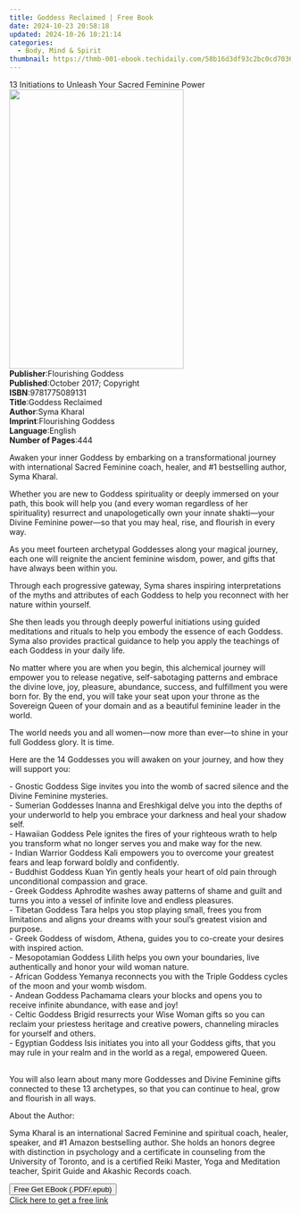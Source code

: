 ```yaml
---
title: Goddess Reclaimed | Free Book
date: 2024-10-23 20:58:18
updated: 2024-10-26 10:21:14
categories:
  - Body, Mind & Spirit
thumbnail: https://thmb-001-ebook.techidaily.com/58b16d3df93c2bc0cd7036c09565efc210cb4fbc2eee96583534e713a5c014a1.jpg
---
```

<main id="book-container">
  <div class="flex flex-col">
    <div class="book-brief flex-1 py-6 px-4 sm:p-6 md:py-10 md:px-8">
      <!-- brief-->
      <div class="book-brief-main">
        13 Initiations to Unleash Your Sacred Feminine Power
      </div>
    </div>
    <div
      class="book-meta-info flex-1 grid gap-4 col-start-1 col-end-3 row-start-1 sm:mb-6 sm:grid-cols-4 lg:gap-6 lg:col-start-2 lg:row-end-6 lg:row-span-6 lg:mb-0"
    >
      <div
        class="book-meta-info-left place-content-center mt-4 p-4 text-sm leading-6 col-start-2 col-span-2 dark:text-slate-400"
      >
        <img
          class="w-full h-500 object-cover rounded-lg sm:h-255 sm:col-span-2 lg:col-span-full"
          src="https://img-001-ebook.techidaily.com/2db55382ed2c590d236718a04046fc9cf78612f6b45fb75e002b23a891d0894b.jpg"
          alt=""
          width="312"
          height="500"
        />
      </div>
      <div
        class="book-meta-info-right mt-2 col-start-1 row-start-2 col-span-3 self-center"
      >
        <!-- meta data  -->
        <div class="flex flex-col px-4 md:px-8">
          <div class="flex-1">
            <strong>Publisher</strong>:<span class="px-2"
              >Flourishing Goddess</span
            >
          </div>
          <div class="flex-1">
            <strong>Published</strong>:<span class="px-2"
              >October 2017; Copyright</span
            >
          </div>
          <div class="flex-1">
            <strong>ISBN</strong>:<span class="px-2">9781775089131</span>
          </div>
          <div class="flex-1">
            <strong>Title</strong>:<span class="px-2">Goddess Reclaimed</span>
          </div>
          <div class="flex-1">
            <strong>Author</strong>:<span class="px-2">Syma Kharal</span>
          </div>
          <div class="flex-1">
            <strong>Imprint</strong>:<span class="px-2"
              >Flourishing Goddess</span
            >
          </div>
          <div class="flex-1">
            <strong>Language</strong>:<span class="px-2">English</span>
          </div>
          <div class="flex-1">
            <strong>Number of Pages</strong>:<span class="px-2">444</span>
          </div>
        </div>
      </div>
    </div>
    <div class="book-description flex-1 py-6 px-4 sm:p-6 md:py-10 md:px-8">
      <div class="book-description-main">
        <div accordion-content="" id="description">
          <p>
            Awaken your inner Goddess by embarking on a transformational journey
            with international Sacred Feminine coach, healer, and #1 bestselling
            author, Syma Kharal.
          </p>
          <p>
            Whether you are new to Goddess spirituality or deeply immersed on
            your path, this book will help you (and every woman regardless of
            her spirituality) resurrect and unapologetically own your innate
            shakti—your Divine Feminine power—so that you may heal, rise, and
            flourish in every way.
          </p>
          <p>
            As you meet fourteen archetypal Goddesses along your magical
            journey, each one will reignite the ancient feminine wisdom, power,
            and gifts that have always been within you.
          </p>
          <p>
            Through each progressive gateway, Syma shares inspiring
            interpretations of the myths and attributes of each Goddess to help
            you reconnect with her nature within yourself.
          </p>
          <p>
            She then leads you through deeply powerful initiations using guided
            meditations and rituals to help you embody the essence of each
            Goddess. Syma also provides practical guidance to help you apply the
            teachings of each Goddess in your daily life.
          </p>
          <p>
            No matter where you are when you begin, this alchemical journey will
            empower you to release negative, self-sabotaging patterns and
            embrace the divine love, joy, pleasure, abundance, success, and
            fulfillment you were born for. By the end, you will take your seat
            upon your throne as the Sovereign Queen of your domain and as a
            beautiful feminine leader in the world.
          </p>
          <p>
            The world needs you and all women—now more than ever—to shine in
            your full Goddess glory. It is time.
          </p>
          <p>
            Here are the 14 Goddesses you will awaken on your journey, and how
            they will support you:
          </p>
          <p>
            - Gnostic Goddess Sige invites you into the womb of sacred silence
            and the Divine Feminine mysteries.<br />- Sumerian Goddesses Inanna
            and Ereshkigal delve you into the depths of your underworld to help
            you embrace&nbsp;your darkness and heal your shadow self.<br />-
            Hawaiian Goddess Pele ignites the fires of your righteous wrath to
            help you transform what no longer serves you and make way for the
            new.<br />- Indian Warrior Goddess Kali empowers you to overcome
            your greatest fears and leap forward boldly and confidently.<br />-
            Buddhist Goddess Kuan Yin gently heals your heart of old pain
            through unconditional compassion and grace.<br />- Greek Goddess
            Aphrodite washes away patterns of shame and guilt and turns you into
            a vessel of infinite love and endless pleasures.<br />- Tibetan
            Goddess Tara helps you stop playing small, frees you from
            limitations and aligns your dreams with your soul’s greatest vision
            and purpose.<br />- Greek Goddess of wisdom, Athena, guides you to
            co-create your desires with inspired action.<br />- Mesopotamian
            Goddess Lilith helps you own your boundaries, live authentically and
            honor your wild woman nature.<br />- African Goddess Yemanya
            reconnects you with the Triple Goddess cycles of the moon and your
            womb wisdom.<br />- Andean Goddess Pachamama clears your blocks and
            opens you to receive infinite abundance, with ease and joy!<br />-
            Celtic Goddess Brigid resurrects your Wise Woman gifts so you can
            reclaim your priestess heritage and creative powers, channeling
            miracles for yourself and others.<br />- Egyptian Goddess Isis
            initiates you into all your Goddess gifts, that you may rule in your
            realm and in the world as a regal, empowered Queen.
          </p>
          <p>
            <br />You will also learn about many more Goddesses and Divine
            Feminine gifts connected to these 13 archetypes, so that you can
            continue to heal, grow and flourish in all ways.
          </p>
          <p>About the Author:</p>
          <p>
            Syma Kharal is an international Sacred Feminine and spiritual coach,
            healer, speaker,&nbsp;and #1 Amazon bestselling author. She holds an
            honors degree with distinction in psychology and a certificate in
            counseling from the University of Toronto, and is a certified Reiki
            Master, Yoga and Meditation teacher, Spirit Guide and Akashic
            Records coach.&nbsp;
          </p>
        </div>
        <div class="accordion-fader"></div>
      </div>
    </div>
    <div class="book-excerpts flex-1 py-6 px-4 sm:p-6 md:py-10 md:px-8"></div>
    <div
      class="book-about-author flex-1 py-6 px-4 sm:p-6 md:py-10 md:px-8"
    ></div>
    <div class="book-free-get flex-1 py-6 px-4 sm:p-6 md:py-10 md:px-8">
      <button
        id="btn-free-get"
        class="bg-blue-500 hover:bg-blue-700 text-white font-bold py-2 px-4 rounded"
      >
        Free Get EBook (.PDF/.epub)
      </button>
      <div id="countdown-display" class="px-2 text-lg mt-2"></div>
      <a
        id="free-link"
        class="hidden bg-blue-500 hover:bg-blue-700 text-white font-bold py-2 px-4 rounded"
        href="https://www.ebooks.com/en-us/book/209855451/goddess-reclaimed/syma-kharal/"
        target="_blank"
        >Click here to get a free link</a
      >
    </div>
    <script>
      let countdownTime = 0;
      let countdownInterval = null;
      document
        .getElementById('btn-free-get')
        .addEventListener('click', startCountdown);
      function startCountdown() {
        countdownTime = new Date().getTime() + 60000 * 3;
        countdownInterval = setInterval(updateCountdown, 1000);
        document.getElementById('btn-free-get').disabled = true;
        document
          .getElementById('btn-free-get')
          .classList.add('bg-gray-500', 'cursor-not-allowed');
      }
      function updateCountdown() {
        let currentTime = new Date().getTime();
        let timeLeft = countdownTime - currentTime;
        let secondsLeft = Math.floor(timeLeft / 1000);
        document.getElementById('countdown-display').innerHTML =
          `Remaining time: ${secondsLeft} seconds.`;
        if (secondsLeft <= 0) {
          clearInterval(countdownInterval);
          document.getElementById('btn-free-get').classList.add('hidden');
          document.getElementById('free-link').classList.remove('hidden');
          document.getElementById('countdown-display').innerHTML = '';
        }
      }
    </script>
  </div>
</main>
